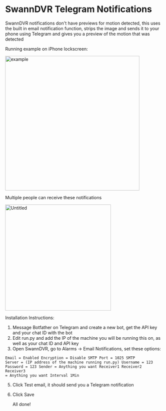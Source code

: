 # SwannDVR Telegram Notifications
SwannDVR notifications don't have previews for motion detected, this uses the built in email notification function, strips the image and sends it to your phone using Telegram and gives you a preview of the motion that was detected

Running example on iPhone lockscreen:

<img width="429" alt="example" src="https://github.com/user-attachments/assets/7249e38b-3b11-4c27-816d-12bcdee7e77b" />


Multiple people can receive these notifications

<img width="338" alt="Untitled" src="https://github.com/user-attachments/assets/596c21b8-0ccc-4758-bb2d-7cf13c324e59" />


Installation Instructions:

1. Message Botfather on Telegram and create a new bot, get the API key and your chat ID with the bot
2.  Edit run.py and add the IP of the machine you will be running this on, as well as your chat ID and API key
3.  Open SwannDVR, go to Alarms -> Email Notifications, set these options:

<code>Email = Enabled
      Encryption = Disable
      SMTP Port = 1025
      SMTP Server = (IP address of the machine running run.py)
      Username = 123
      Password = 123
      Sender = Anything you want
      Receiver1 Receiver2 Receiver3 = Anything you want
      Interval 1Min</code>
    
5. Click Test email, it should send you a Telegram notification
6. Click Save

   All done!
   
